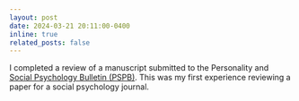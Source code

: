 ```yaml
---
layout: post
date: 2024-03-21 20:11:00-0400
inline: true
related_posts: false
---
```


I completed a review of a manuscript submitted to the Personality and [Social Psychology Bulletin (PSPB)](https://journals.sagepub.com/home/psp). This was my first experience reviewing a paper for a social psychology journal.
